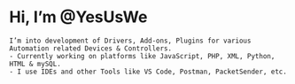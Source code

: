 # Hi, I’m @YesUsWe
    I’m into development of Drivers, Add-ons, Plugins for various Automation related Devices & Controllers.
    - Currently working on platforms like JavaScript, PHP, XML, Python, HTML & mySQL.
    - I use IDEs and other Tools like VS Code, Postman, PacketSender, etc.
    

<!---
YesUsWe-Drv/YesUsWe-Drv is a ✨ special ✨ repository because its `README.md` (this file) appears on your GitHub profile.
You can click the Preview link to take a look at your changes.
--->
